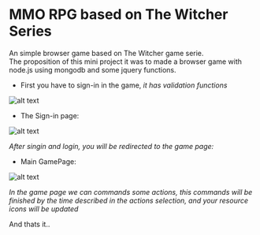 # MMO RPG based on The Witcher Series

An simple browser game based on The Witcher game serie.  
The proposition of this mini project it was to made a browser game with node.js using mongodb and some jquery functions.  

* First you have to sign-in in the game, *it has validation functions*  

![alt text][logo2]

[logo2]: https://uploaddeimagens.com.br/images/001/889/820/original/Capturar.JPG "index page"  

* The Sign-in page:  

![alt text][logo3]

[logo3]: https://uploaddeimagens.com.br/images/001/889/821/original/Sem_título.png "Signin page"  

*After singin and login, you will be redirected to the game page:*  

* Main GamePage: 

![alt text][logo]

[logo]: https://uploaddeimagens.com.br/images/001/889/817/original/Capturar.JPG "'central' game page"  

*In the game page we can commands some actions, this commands will be finished by the time described in the actions selection, and your resource icons will be updated*  

And thats it..
